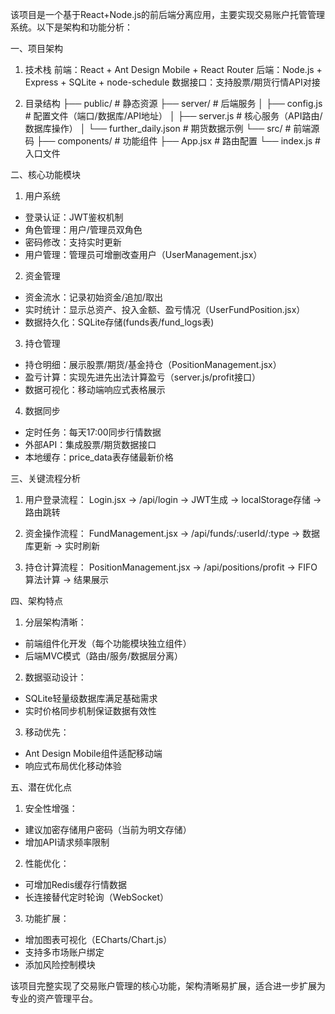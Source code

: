 该项目是一个基于React+Node.js的前后端分离应用，主要实现交易账户托管管理系统。以下是架构和功能分析：

一、项目架构
1. 技术栈
前端：React + Ant Design Mobile + React Router
后端：Node.js + Express + SQLite + node-schedule
数据接口：支持股票/期货行情API对接

2. 目录结构
├── public/                  # 静态资源
├── server/                  # 后端服务
│   ├── config.js            # 配置文件（端口/数据库/API地址）
│   ├── server.js            # 核心服务（API路由/数据库操作）
│   └── further_daily.json   # 期货数据示例
└── src/                     # 前端源码
    ├── components/          # 功能组件
    ├── App.jsx              # 路由配置
    └── index.js             # 入口文件

二、核心功能模块
1. 用户系统
- 登录认证：JWT鉴权机制
- 角色管理：用户/管理员双角色
- 密码修改：支持实时更新
- 用户管理：管理员可增删改查用户（UserManagement.jsx）

2. 资金管理
- 资金流水：记录初始资金/追加/取出
- 实时统计：显示总资产、投入金额、盈亏情况（UserFundPosition.jsx）
- 数据持久化：SQLite存储(funds表/fund_logs表)

3. 持仓管理
- 持仓明细：展示股票/期货/基金持仓（PositionManagement.jsx）
- 盈亏计算：实现先进先出法计算盈亏（server.js/profit接口）
- 数据可视化：移动端响应式表格展示

4. 数据同步
- 定时任务：每天17:00同步行情数据
- 外部API：集成股票/期货数据接口
- 本地缓存：price_data表存储最新价格

三、关键流程分析
1. 用户登录流程：
Login.jsx → /api/login → JWT生成 → localStorage存储 → 路由跳转

2. 资金操作流程：
FundManagement.jsx → /api/funds/:userId/:type → 数据库更新 → 实时刷新

3. 持仓计算流程：
PositionManagement.jsx → /api/positions/profit → FIFO算法计算 → 结果展示

四、架构特点
1. 分层架构清晰：
- 前端组件化开发（每个功能模块独立组件）
- 后端MVC模式（路由/服务/数据层分离）

2. 数据驱动设计：
- SQLite轻量级数据库满足基础需求
- 实时价格同步机制保证数据有效性

3. 移动优先：
- Ant Design Mobile组件适配移动端
- 响应式布局优化移动体验

五、潜在优化点
1. 安全性增强：
- 建议加密存储用户密码（当前为明文存储）
- 增加API请求频率限制

2. 性能优化：
- 可增加Redis缓存行情数据
- 长连接替代定时轮询（WebSocket）

3. 功能扩展：
- 增加图表可视化（ECharts/Chart.js）
- 支持多市场账户绑定
- 添加风险控制模块

该项目完整实现了交易账户管理的核心功能，架构清晰易扩展，适合进一步扩展为专业的资产管理平台。
